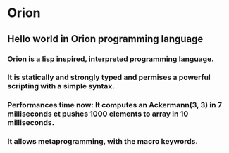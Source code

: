 # Orion
## Hello world in Orion programming language

### Orion is a lisp inspired, interpreted programming language.

### It is statically and strongly typed and permises a powerful scripting with a simple syntax.

### Performances time now: It computes an Ackermann(3, 3) in 7 milliseconds et pushes 1000 elements to array in 10 milliseconds.

### It allows metaprogramming, with the macro keywords.